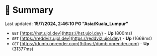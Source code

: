 # 📖 Summary
Last updated: **15/7/2024, 2:46:10 PG "Asia/Kuala_Lumpur"**

- `GET` [https://hst.ujol.dev](https://hst.ujol.dev) - **Up** (800ms)
- `GET` [https://reddviz.ujol.dev](https://reddviz.ujol.dev) - **Up** (1669ms)
- `GET` [https://dumb.onrender.com](https://dumb.onrender.com) - **Up** (31377ms)
